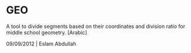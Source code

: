 # GEO

A tool to divide segments based on their coordinates and division ratio for middle school geometry. [Arabic]

09/09/2012 | Eslam Abdullah
